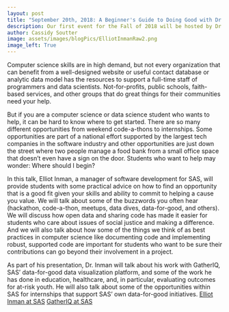 ```yaml
---
layout: post
title: "September 20th, 2018: A Beginner's Guide to Doing Good with Dr. Elliot Inman from SAS"
description: Our first event for the Fall of 2018 will be hosted by Dr. Elliot Inman, Manager of Software Development at SAS, as he shares with us his experience working on SAS' Data4Good initiative and other experiences using tech for good.
author: Cassidy Soutter
image: assets/images/blogPics/ElliotInmanRaw2.png
image_left: True
---
```


Computer science skills are in high demand, but not every organization that can benefit from a well-designed website or useful contact database or analytic data model has the resources to support a full-time staff of programmers and data scientists.  Not-for-profits, public schools, faith-based services, and other groups that do great things for their communities need your help.  

But if you are a computer science or data science student who wants to help, it can be hard to know where to get started.  There are so many different opportunities from weekend code-a-thons to internships.  Some opportunities are part of a national effort supported by the largest tech companies in the software industry and other opportunities are just down the street where two people manage a food bank from a small office space that doesn’t even have a sign on the door.  Students who want to help may wonder:  Where should I begin?

In this talk, Elliot Inman, a manager of software development for SAS, will provide students with some practical advice on how to find an opportunity that is a good fit given your skills and ability to commit to helping a cause you value.  We will talk about some of the buzzwords you often hear (hackathon, code-a-thon, meetups, data dives, data-for-good, and others).  We will discuss how open data and sharing code has made it easier for students who care about issues of social justice and making a difference.  And we will also talk about how some of the things we think of as best practices in computer science like documenting code and implementing robust, supported code are important for students who want to be sure their contributions can go beyond their involvement in a project.    

As part of his presentation, Dr. Inman will talk about his work with GatherIQ, SAS’ data-for-good data visualization platform, and some of the work he has done in education, healthcare, and, in particular, evaluating outcomes for at-risk youth.  He will also talk about some of the opportunities within SAS for internships that support SAS’ own data-for-good initiatives.
<a href= "https://blogs.sas.com/content/author/elliotinman/">Elliot Inman at SAS</a>
<a href="https://gatheriq.analytics/">GatherIQ at SAS</a>
